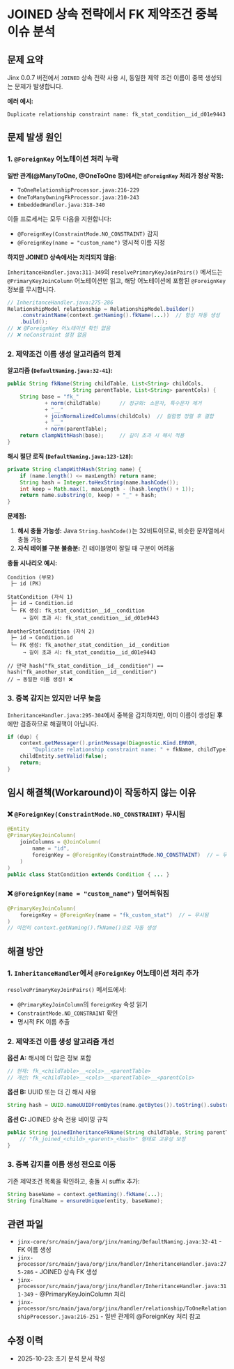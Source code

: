 # JOINED 상속 전략에서 FK 제약조건 중복 이슈 분석

## 문제 요약

Jinx 0.0.7 버전에서 `JOINED` 상속 전략 사용 시, 동일한 제약 조건 이름이 중복 생성되는 문제가 발생합니다.

**에러 예시:**
```
Duplicate relationship constraint name: fk_stat_condition__id_d01e9443
```

## 문제 발생 원인

### 1. `@ForeignKey` 어노테이션 처리 누락

**일반 관계(@ManyToOne, @OneToOne 등)에서는 `@ForeignKey` 처리가 정상 작동:**

- `ToOneRelationshipProcessor.java:216-229`
- `OneToManyOwningFkProcessor.java:210-243`
- `EmbeddedHandler.java:318-340`

이들 프로세서는 모두 다음을 지원합니다:
- `@ForeignKey(ConstraintMode.NO_CONSTRAINT)` 감지
- `@ForeignKey(name = "custom_name")` 명시적 이름 지정

**하지만 JOINED 상속에서는 처리되지 않음:**

`InheritanceHandler.java:311-349`의 `resolvePrimaryKeyJoinPairs()` 메서드는 `@PrimaryKeyJoinColumn` 어노테이션만 읽고, 해당 어노테이션에 포함된 `@ForeignKey` 정보를 무시합니다.

```java
// InheritanceHandler.java:275-286
RelationshipModel relationship = RelationshipModel.builder()
    .constraintName(context.getNaming().fkName(...))  // 항상 자동 생성
    .build();
// ❌ @ForeignKey 어노테이션 확인 없음
// ❌ noConstraint 설정 없음
```

### 2. 제약조건 이름 생성 알고리즘의 한계

**알고리즘 (`DefaultNaming.java:32-41`):**

```java
public String fkName(String childTable, List<String> childCols,
                     String parentTable, List<String> parentCols) {
    String base = "fk_"
            + norm(childTable)      // 정규화: 소문자, 특수문자 제거
            + "__"
            + joinNormalizedColumns(childCols)  // 컬럼명 정렬 후 결합
            + "__"
            + norm(parentTable);
    return clampWithHash(base);     // 길이 초과 시 해시 적용
}
```

**해시 절단 로직 (`DefaultNaming.java:123-128`):**

```java
private String clampWithHash(String name) {
    if (name.length() <= maxLength) return name;
    String hash = Integer.toHexString(name.hashCode());
    int keep = Math.max(1, maxLength - (hash.length() + 1));
    return name.substring(0, keep) + "_" + hash;
}
```

**문제점:**
1. **해시 충돌 가능성:** Java `String.hashCode()`는 32비트이므로, 비슷한 문자열에서 충돌 가능
2. **자식 테이블 구분 불충분:** 긴 테이블명이 잘릴 때 구분이 어려움

**충돌 시나리오 예시:**

```
Condition (부모)
 ├─ id (PK)

StatCondition (자식 1)
 ├─ id → Condition.id
 └─ FK 생성: fk_stat_condition__id__condition
     → 길이 초과 시: fk_stat_condition__id_d01e9443

AnotherStatCondition (자식 2)
 ├─ id → Condition.id
 └─ FK 생성: fk_another_stat_condition__id__condition
     → 길이 초과 시: fk_stat_conditio__id_d01e9443

// 만약 hash("fk_stat_condition__id__condition") == hash("fk_another_stat_condition__id__condition")
// → 동일한 이름 생성! ❌
```

### 3. 중복 감지는 있지만 너무 늦음

`InheritanceHandler.java:295-304`에서 중복을 감지하지만, 이미 이름이 생성된 **후**에만 검증하므로 해결책이 아닙니다.

```java
if (dup) {
    context.getMessager().printMessage(Diagnostic.Kind.ERROR,
        "Duplicate relationship constraint name: " + fkName, childType);
    childEntity.setValid(false);
    return;
}
```

## 임시 해결책(Workaround)이 작동하지 않는 이유

### ❌ `@ForeignKey(ConstraintMode.NO_CONSTRAINT)` 무시됨
```java
@Entity
@PrimaryKeyJoinColumn(
    joinColumns = @JoinColumn(
        name = "id",
        foreignKey = @ForeignKey(ConstraintMode.NO_CONSTRAINT)  // ← 무시됨
    )
)
public class StatCondition extends Condition { ... }
```

### ❌ `@ForeignKey(name = "custom_name")` 덮어씌워짐
```java
@PrimaryKeyJoinColumn(
    foreignKey = @ForeignKey(name = "fk_custom_stat")  // ← 무시됨
)
// 여전히 context.getNaming().fkName()으로 자동 생성
```

## 해결 방안

### 1. `InheritanceHandler`에서 `@ForeignKey` 어노테이션 처리 추가

`resolvePrimaryKeyJoinPairs()` 메서드에서:
- `@PrimaryKeyJoinColumn`의 `foreignKey` 속성 읽기
- `ConstraintMode.NO_CONSTRAINT` 확인
- 명시적 FK 이름 추출

### 2. 제약조건 이름 생성 알고리즘 개선

**옵션 A:** 해시에 더 많은 정보 포함
```java
// 현재: fk_<childTable>__<cols>__<parentTable>
// 개선: fk_<childTable>__<cols>__<parentTable>__<parentCols>
```

**옵션 B:** UUID 또는 더 긴 해시 사용
```java
String hash = UUID.nameUUIDFromBytes(name.getBytes()).toString().substring(0, 8);
```

**옵션 C:** JOINED 상속 전용 네이밍 규칙
```java
public String joinedInheritanceFkName(String childTable, String parentTable, List<String> cols) {
    // "fk_joined_<child>_<parent>_<hash>" 형태로 고유성 보장
}
```

### 3. 중복 감지를 이름 생성 **전**으로 이동

기존 제약조건 목록을 확인하고, 충돌 시 suffix 추가:
```java
String baseName = context.getNaming().fkName(...);
String finalName = ensureUnique(entity, baseName);
```

## 관련 파일

- `jinx-core/src/main/java/org/jinx/naming/DefaultNaming.java:32-41` - FK 이름 생성
- `jinx-processor/src/main/java/org/jinx/handler/InheritanceHandler.java:275-286` - JOINED 상속 FK 생성
- `jinx-processor/src/main/java/org/jinx/handler/InheritanceHandler.java:311-349` - @PrimaryKeyJoinColumn 처리
- `jinx-processor/src/main/java/org/jinx/handler/relationship/ToOneRelationshipProcessor.java:216-251` - 일반 관계의 @ForeignKey 처리 참고

## 수정 이력

- 2025-10-23: 초기 분석 문서 작성

